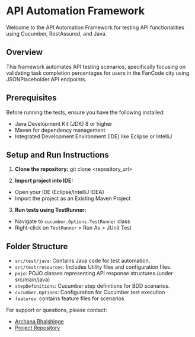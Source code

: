 # API Automation Framework

Welcome to the API Automation Framework for testing API functionalities using Cucumber, RestAssured, and Java.

## Overview

This framework automates API testing scenarios, specifically focusing on validating task completion percentages for users in the FanCode city using JSONPlaceholder API endpoints.

## Prerequisites

Before running the tests, ensure you have the following installed:
- Java Development Kit (JDK) 8 or higher
- Maven for dependency management
- Integrated Development Environment (IDE) like Eclipse or IntelliJ

## Setup and Run Instructions

1. **Clone the repository:**
git clone <repository_url>

2. **Import project into IDE:**
- Open your IDE (Eclipse/IntelliJ IDEA)
- Import the project as an Existing Maven Project

3. **Run tests using TestRunner:**
- Navigate to `cucumber.Options.TestRunner` class
- Right-click on `TestRunner` > Run As > JUnit Test


## Folder Structure

- `src/test/java`: Contains Java code for test automation.
- `src/test/resources`: Includes Utility files and configuration files.
- `pojo`: POJO classes representing API response structures.(under src/main/java)
- `stepDefinitions`: Cucumber step definitions for BDD scenarios.
- `cucumber.Options`: Configuration for Cucumber test execution
- `features`: contains feature files for scenarios


For support or questions, please contact:
- [Archana Bhalshinge](archanabhalshinge72@gmail.com)
- [Project Repository](https://github.com/archana256/FanCodeAssignment.git)

